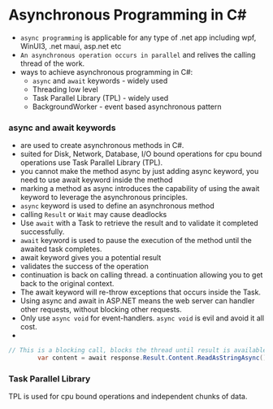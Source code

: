 Asynchronous Programming in C#
==============================
- `async programming` is applicable for any type of .net app including wpf, WinUI3, .net maui, asp.net etc
- `An asynchronous operation occurs in parallel` and relives the calling thread of the work.
- ways to achieve asynchronous programming in C#:
  - `async` and `await` keywords - widely used
  - Threading low level 
  - Task Parallel Library (TPL) - widely used
  - BackgroundWorker - event based asynchronous pattern
### async and await keywords 
  - are used to create asynchronous methods in C#.
  - suited for Disk, Network, Database, I/O bound operations for cpu bound operations use Task Parallel Library (TPL).
  - you cannot make the method async by just adding async keyword, you need to use await keyword inside the method
  - marking a method as async introduces the capability of using the await keyword to leverage the asynchronous principles.
  - `async` keyword is used to define an asynchronous method
  - calling `Result` or `Wait` may cause deadlocks
  - Use `await` with a Task to retrieve the result and to validate it completed successfully.
  - `await` keyword is used to pause the execution of the method until the awaited task completes.
  - await keyword gives you a potential result
  - validates the success of the operation
  - continuation is back on calling thread. a continuation allowing you to get back to the original context.
  - The await keyword will re-throw exceptions that occurs inside the Task.
  - Using async and await in ASP.NET means the web server can handler other requests, without blocking other requests.
  - Only use `async void` for event-handlers. `async void` is evil and avoid it all cost.
  - 

```csharp
// This is a blocking call, blocks the thread until result is available.
        var content = await response.Result.Content.ReadAsStringAsync();
```

### Task Parallel Library
TPL is used for cpu bound operations and independent chunks of data. 